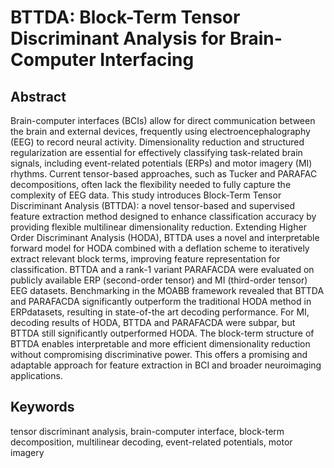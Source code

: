 # BTTDA: Block-Term Tensor Discriminant Analysis for Brain-Computer Interfacing

## Abstract

Brain-computer interfaces (BCIs) allow for direct communication between the brain and external devices, frequently using electroencephalography (EEG) to record neural activity. Dimensionality reduction and structured regularization are essential for effectively classifying task-related brain signals, including event-related potentials (ERPs) and motor imagery (MI) rhythms. Current tensor-based approaches, such as Tucker and PARAFAC decompositions, often lack the flexibility needed to fully capture the complexity of EEG data. This study introduces Block-Term Tensor Discriminant Analysis (BTTDA): a novel tensor-based and supervised feature extraction method designed to enhance classification accuracy by providing flexible multilinear dimensionality reduction. Extending Higher Order Discriminant Analysis (HODA), BTTDA uses a novel and interpretable forward model for HODA combined with a deflation scheme to iteratively extract relevant block terms, improving feature representation for classification. BTTDA and a rank-1 variant PARAFACDA were evaluated on publicly available ERP (second-order tensor) and MI (third-order tensor) EEG datasets. Benchmarking in the MOABB framework revealed that BTTDA and PARAFACDA significantly outperform the traditional HODA method in ERPdatasets, resulting in state-of-the art decoding performance. For MI, decoding results of HODA, BTTDA and PARAFACDA were subpar, but BTTDA still significantly outperformed HODA. The block-term structure of BTTDA enables interpretable and more efficient dimensionality reduction without compromising discriminative power. This offers a promising and adaptable approach for feature extraction in BCI and broader neuroimaging applications.

## Keywords

tensor discriminant analysis,
brain-computer interface,
block-term decomposition,
multilinear decoding,
event-related potentials,
motor imagery
